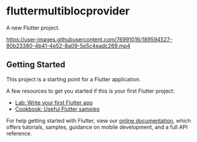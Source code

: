 # fluttermultiblocprovider

A new Flutter project.

https://user-images.githubusercontent.com/76991016/189594527-80b23380-4b41-4e52-8a09-5e5c4eadc269.mp4

## Getting Started

This project is a starting point for a Flutter application.

A few resources to get you started if this is your first Flutter project:

- [Lab: Write your first Flutter app](https://flutter.dev/docs/get-started/codelab)
- [Cookbook: Useful Flutter samples](https://flutter.dev/docs/cookbook)

For help getting started with Flutter, view our
[online documentation](https://flutter.dev/docs), which offers tutorials,
samples, guidance on mobile development, and a full API reference.
